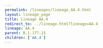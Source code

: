 ```yaml
---
permalink: /lineages/lineage_AA.4.html
layout: lineage_page
title: Lineage AA.4
redirect_to: ../lineage.html?lineage=AA.4
lineage: AA.4
parent: B.1.177.15
children: ['AA.4']
---
```


